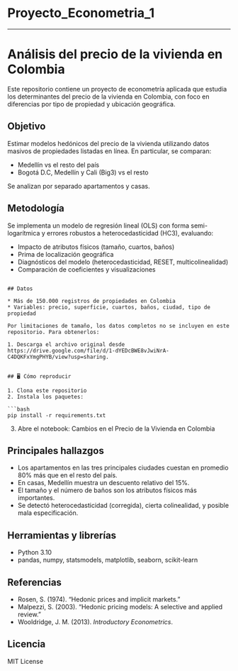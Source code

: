 # Proyecto_Econometria_1
---

# Análisis del precio de la vivienda en Colombia

Este repositorio contiene un proyecto de econometría aplicada que estudia los determinantes del precio de la vivienda en Colombia, con foco en diferencias por tipo de propiedad y ubicación geográfica.

## Objetivo

Estimar modelos hedónicos del precio de la vivienda utilizando datos masivos de propiedades listadas en línea. En particular, se comparan:

* Medellín vs el resto del país
* Bogotá D.C, Medellín y Cali (Big3) vs el resto

Se analizan por separado apartamentos y casas.

## Metodología

Se implementa un modelo de regresión lineal (OLS) con forma semi-logarítmica y errores robustos a heterocedasticidad (HC3), evaluando:

* Impacto de atributos físicos (tamaño, cuartos, baños)
* Prima de localización geográfica
* Diagnósticos del modelo (heterocedasticidad, RESET, multicolinealidad)
* Comparación de coeficientes y visualizaciones

```

## Datos

* Más de 150.000 registros de propiedades en Colombia
* Variables: precio, superficie, cuartos, baños, ciudad, tipo de propiedad

Por limitaciones de tamaño, los datos completos no se incluyen en este repositorio. Para obtenerlos:

1. Descarga el archivo original desde https://drive.google.com/file/d/1-dYEDcBWE8vJwiNrA-C4DQKFxYmgPHYB/view?usp=sharing.


## 🖥️ Cómo reproducir

1. Clona este repositorio
2. Instala los paquetes:

```bash
pip install -r requirements.txt
```

3. Abre el notebook: Cambios en el Precio de la Vivienda en Colombia 

## Principales hallazgos

* Los apartamentos en las tres principales ciudades cuestan en promedio 80% más que en el resto del país.
* En casas, Medellín muestra un descuento relativo del 15%.
* El tamaño y el número de baños son los atributos físicos más importantes.
* Se detectó heterocedasticidad (corregida), cierta colinealidad, y posible mala especificación.

## Herramientas y librerías

* Python 3.10
* pandas, numpy, statsmodels, matplotlib, seaborn, scikit-learn

## Referencias

* Rosen, S. (1974). “Hedonic prices and implicit markets.”
* Malpezzi, S. (2003). “Hedonic pricing models: A selective and applied review.”
* Wooldridge, J. M. (2013). *Introductory Econometrics*.

## Licencia

MIT License
